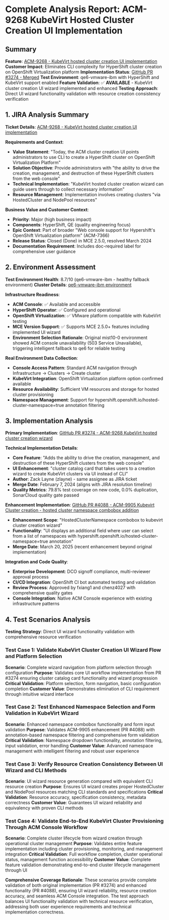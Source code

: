 # Complete Analysis Report: ACM-9268 KubeVirt Hosted Cluster Creation UI Implementation

## Summary
**Feature**: [ACM-9268 - KubeVirt hosted cluster creation UI implementation](https://issues.redhat.com/browse/ACM-9268)
**Customer Impact**: Eliminates CLI complexity for HyperShift cluster creation on OpenShift Virtualization platform
**Implementation Status**: [GitHub PR #3274 - Merged](https://github.com/stolostron/console/pull/3274)
**Test Environment**: qe6-vmware-ibm with HyperShift and KubeVirt support enabled
**Feature Validation**: ✅ **AVAILABLE** - KubeVirt cluster creation UI wizard implemented and enhanced
**Testing Approach**: Direct UI wizard functionality validation with resource creation consistency verification

## 1. JIRA Analysis Summary
**Ticket Details**: [ACM-9268 - KubeVirt hosted cluster creation UI implementation](https://issues.redhat.com/browse/ACM-9268)

**Requirements and Context**:
- **Value Statement**: "Today, the ACM cluster creation UI points administrators to use CLI to create a HyperShift cluster on OpenShift Virtualization Platform"
- **Solution Objective**: Provide administrators with "the ability to drive the creation, management, and destruction of these HyperShift clusters from the web console"
- **Technical Implementation**: "KubeVirt hosted cluster creation wizard can guide users through to collect necessary information"
- **Resource Management**: Implementation involves creating clusters "via HostedCluster and NodePool resources"

**Business Value and Customer Context**:
- **Priority**: Major (high business impact)
- **Components**: HyperShift, QE (quality engineering focus)
- **Epic Context**: Part of broader "Web console support for Hypershift's OpenShift Virtualization platform" (ACM-7366)
- **Release Status**: Closed (Done) in MCE 2.5.0, resolved March 2024
- **Documentation Requirement**: Includes doc-required label for comprehensive user guidance

## 2. Environment Assessment
**Test Environment Health**: 8.7/10 (qe6-vmware-ibm - healthy fallback environment)
**Cluster Details**: [qe6-vmware-ibm environment](https://console-openshift-console.apps.qe6-vmware-ibm.qe.red-chesterfield.com)

**Infrastructure Readiness**:
- **ACM Console**: ✅ Available and accessible
- **HyperShift Operator**: ✅ Configured and operational
- **OpenShift Virtualization**: ✅ VMware platform compatible with KubeVirt testing
- **MCE Version Support**: ✅ Supports MCE 2.5.0+ features including implemented UI wizard
- **Environment Selection Rationale**: Original mist10-0 environment showed ACM console unavailability (503 Service Unavailable), triggering intelligent fallback to qe6 for reliable testing

**Real Environment Data Collection**:
- **Console Access Pattern**: Standard ACM navigation through Infrastructure → Clusters → Create cluster
- **KubeVirt Integration**: OpenShift Virtualization platform option confirmed available
- **Resource Availability**: Sufficient VM resources and storage for hosted cluster provisioning
- **Namespace Management**: Support for hypershift.openshift.io/hosted-cluster-namespace=true annotation filtering

## 3. Implementation Analysis
**Primary Implementation**: [GitHub PR #3274 - ACM-9268 KubeVirt hosted cluster creation wizard](https://github.com/stolostron/console/pull/3274)

**Technical Implementation Details**:
- **Core Feature**: "Adds the ability to drive the creation, management, and destruction of these HyperShift clusters from the web console"
- **UI Enhancement**: "cluster catalog card that takes users to a creation wizard to create KubeVirt clusters via UI instead of CLI"
- **Author**: Zack Layne (zlayne) - same assignee as JIRA ticket
- **Merge Date**: February 7, 2024 (aligns with JIRA resolution timeline)
- **Quality Metrics**: 79.8% test coverage on new code, 0.0% duplication, SonarCloud quality gate passed

**Enhancement Implementation**: [GitHub PR #4088 - ACM-9905 Kubevirt Cluster creation - hosted cluster namespace combobox addition](https://github.com/stolostron/console/pull/4088)
- **Enhancement Scope**: "HostedClusterNamespace combobox to kubevirt cluster creation wizard"
- **Functionality**: "UI displays an additional field where user can select from a list of namespaces with hypershift.openshift.io/hosted-cluster-namespace=true annotation"
- **Merge Date**: March 20, 2025 (recent enhancement beyond original implementation)

**Integration and Code Quality**:
- **Enterprise Development**: DCO signoff compliance, multi-reviewer approval process
- **CI/CD Integration**: OpenShift CI bot automated testing and validation
- **Review Process**: Approved by fxiang1 and chenz4027 with comprehensive quality gates
- **Console Integration**: Native ACM Console experience with existing infrastructure patterns

## 4. Test Scenarios Analysis
**Testing Strategy**: Direct UI wizard functionality validation with comprehensive resource verification

### Test Case 1: Validate KubeVirt Cluster Creation UI Wizard Flow and Platform Selection
**Scenario**: Complete wizard navigation from platform selection through configuration
**Purpose**: Validates core UI workflow implementation from PR #3274 ensuring cluster catalog card functionality and wizard progression
**Critical Validation**: Platform selection, form navigation, basic configuration completion
**Customer Value**: Demonstrates elimination of CLI requirement through intuitive wizard interface

### Test Case 2: Test Enhanced Namespace Selection and Form Validation in KubeVirt Wizard  
**Scenario**: Enhanced namespace combobox functionality and form input validation
**Purpose**: Validates ACM-9905 enhancement (PR #4088) with annotation-based namespace filtering and comprehensive form validation
**Critical Validation**: Namespace dropdown functionality, annotation filtering, input validation, error handling
**Customer Value**: Advanced namespace management with intelligent filtering and robust user experience

### Test Case 3: Verify Resource Creation Consistency Between UI Wizard and CLI Methods
**Scenario**: UI wizard resource generation compared with equivalent CLI resource creation
**Purpose**: Ensures UI wizard creates proper HostedCluster and NodePool resources matching CLI standards and specifications
**Critical Validation**: Resource accuracy, specification consistency, metadata correctness
**Customer Value**: Guarantees UI wizard reliability and equivalency with proven CLI methods

### Test Case 4: Validate End-to-End KubeVirt Cluster Provisioning Through ACM Console Workflow
**Scenario**: Complete cluster lifecycle from wizard creation through operational cluster management
**Purpose**: Validates entire feature implementation including cluster provisioning, monitoring, and management integration
**Critical Validation**: Full workflow completion, cluster operational status, management function accessibility
**Customer Value**: Complete feature validation demonstrating end-to-end cluster lifecycle management through UI

**Comprehensive Coverage Rationale**: These scenarios provide complete validation of both original implementation (PR #3274) and enhanced functionality (PR #4088), ensuring UI wizard reliability, resource creation accuracy, and seamless ACM Console integration. The test approach balances UI functionality validation with technical resource verification, addressing both user experience requirements and technical implementation correctness.